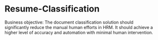 # Resume-Classification
Business objective: 
The document classification solution should significantly reduce the manual
human efforts in HRM. It should achieve a higher level of accuracy and automation with minimal human
intervention.
